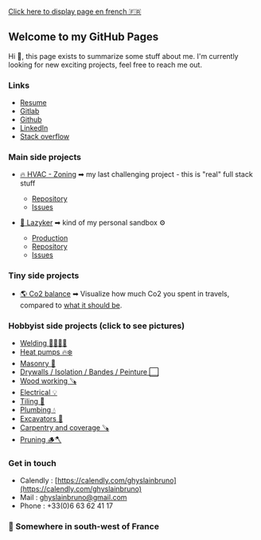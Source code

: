 [Click here to display page en french 🇫🇷](https://ghyslainbruno.github.io/presentation/french)

## Welcome to my GitHub Pages

Hi 👋, this page exists to summarize some stuff about me. I'm currently looking for new exciting projects, feel free to reach me out. 

### Links
- [Resume](https://ghyslainbruno.github.io/presentation/resume.pdf)
- [Gitlab](https://gitlab.com/users/ghyslainbruno/projects)
- [Github](https://github.com/GhyslainBruno)
- [LinkedIn](https://www.linkedin.com/in/ghyslainbruno/)
- [Stack overflow](https://stackoverflow.com/users/16136299/ghyslainbruno)

### Main side projects
- [🔥 HVAC - Zoning](https://gitlab.com/ghyslainbruno/zoning) ➡ my last challenging project - this is "real" full stack stuff
  - [Repository](https://gitlab.com/ghyslainbruno/zoning)
  - [Issues](https://gitlab.com/ghyslainbruno/zoning/-/boards)
  

- [🎥 Lazyker](https://lazyker.gbruno.io) ➡ kind of my personal sandbox ⚙️
  - [Production](https://lazyker.gbruno.io)
  - [Repository](https://gitlab.com/ghyslainbruno/lazyker)
  - [Issues](https://gitlab.com/ghyslainbruno/lazyker/-/boards)

### Tiny side projects
- [🌎 Co2 balance](https://co2.gbruno.io/) ➡ Visualize how much Co2 you spent in travels, compared to [what it should be](https://www.1erdegre.earth/blog-posts/tout-savoir-sur-lobjectif-des-2-tonnes#:~:text=Les%202%20tonnes%20ont%20pour,150%20Gt%20de%20CO2.).

### Hobbyist side projects (click to see pictures)

- [Welding 👨‍🏭🔗‍💥 ](https://photos.app.goo.gl/SXzXXr2iNYUfWe4T7)
- [Heat pumps 🔥❄️ ](https://photos.app.goo.gl/t4it4ihV2sNsH6ba6)
- [Masonry 🧱](https://photos.app.goo.gl/1YaimxRvEBdmdQvC6)
- [Drywalls / Isolation / Bandes / Peinture ⬜ ](https://photos.app.goo.gl/yVDXPCHfReXF5Sd47)
- [Wood working 🪚](https://photos.app.goo.gl/AK21VeZiJsKoqc6D7)
- [Electrical 💡](https://photos.app.goo.gl/MEjvYiUfFHfqomZC9)
- [Tiling 💠](https://photos.app.goo.gl/FRfgtacycsUPfyDb6)
- [Plumbing 💧](https://photos.app.goo.gl/kyJVDsfevDuj1MXZ7)
- [Excavators 🚜](https://photos.app.goo.gl/ry5KjQvobp4egBC87)
- [Carpentry and coverage 🪚](https://photos.app.goo.gl/yC4t8uQjUAxD7UYLA)
- [Pruning 🪵🪓](https://photos.app.goo.gl/nkvthsGQMbavkNLu8)


### Get in touch
- Calendly : [https://calendly.com/ghyslainbruno](https://calendly.com/ghyslainbruno)
- Mail : [ghyslainbruno@gmail.com](mailto:ghyslainbruno@gmail.com)
- Phone : +33(0)6 63 62 41 17

### 📌 Somewhere in south-west of France

